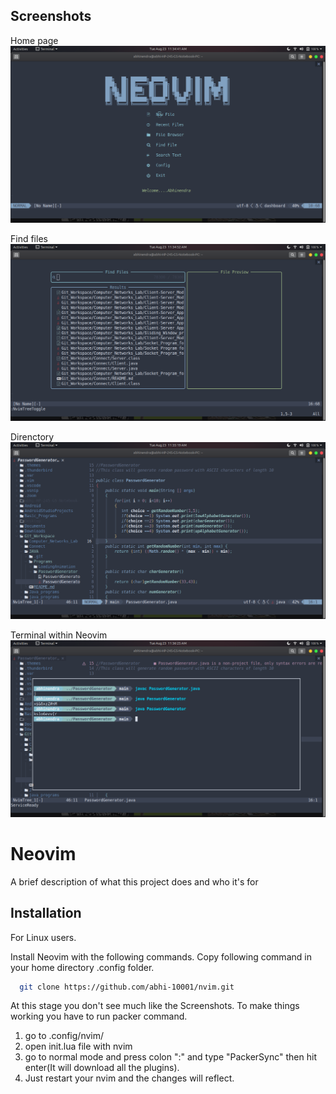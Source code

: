 
## Screenshots
Home page
![Home Page](https://github.com/abhi-10001/nvim/blob/main/Neovimss/Screenshot%20from%202022-08-23%2011-34-41.png)

Find files
![Find Files](https://github.com/abhi-10001/nvim/blob/main/Neovimss/Screenshot%20from%202022-08-23%2011-34-52.png)

Direnctory
![Directory](https://github.com/abhi-10001/nvim/blob/main/Neovimss/Screenshot%20from%202022-08-23%2011-35-19.png)

Terminal within Neovim
![Terminal](https://github.com/abhi-10001/nvim/blob/main/Neovimss/Screenshot%20from%202022-08-23%2011-36-25.png)

# Neovim

A brief description of what this project does and who it's for


## Installation
For Linux users.

Install Neovim with the following commands.
Copy following command in your home directory .config folder.
```bash
  git clone https://github.com/abhi-10001/nvim.git
```
At this stage you don't see much like the Screenshots.
To make things working you have to run packer command.
1. go to .config/nvim/
2. open init.lua file with nvim
3. go to normal mode and press colon ":" and type "PackerSync" then hit enter(It will download all the plugins).
4. Just restart your nvim and the changes will reflect.


